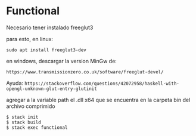 # Functional

Necesario tener instalado freeglut3

para esto, en linux:

`sudo apt install freeglut3-dev`

en windows, descargar la version MinGw de:

`https://www.transmissionzero.co.uk/software/freeglut-devel/`

Ayuda: 
`https://stackoverflow.com/questions/42072958/haskell-with-opengl-unknown-glut-entry-glutinit`

agregar a la variable path el .dll x64 que se encuentra en la carpeta bin del archivo comprimido

```console
$ stack init
$ stack build
$ stack exec functional
```
